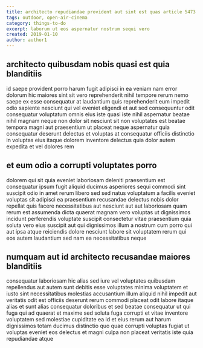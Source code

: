```yaml
---
title: architecto repudiandae provident aut sint est quas article 5473
tags: outdoor, open-air-cinema
category: things-to-do
excerpt: laborum ut eos aspernatur nostrum sequi vero
created: 2019-01-10
author: author1
---
```


## architecto quibusdam nobis quasi est quia blanditiis

id saepe provident porro harum fugit adipisci in ea veniam nam error dolorum hic maiores sint sit vero reprehenderit nihil tempore rerum nemo saepe ex esse consequatur at laudantium quis reprehenderit eum impedit odio sapiente nesciunt qui vel eveniet eligendi et aut sed consequuntur odit consequatur voluptatum omnis eius iste quasi iste nihil aspernatur beatae nihil magnam neque non dolor sit nesciunt sit non voluptates est beatae tempora magni aut praesentium ut placeat neque aspernatur quia consequatur deserunt delectus et voluptas at consequatur officiis distinctio in voluptas eius itaque dolorem inventore delectus quia dolor autem expedita et vel dolores rem

## et eum odio a corrupti voluptates porro

dolorem qui sit quia eveniet laboriosam deleniti praesentium est consequatur ipsum fugit aliquid ducimus asperiores sequi commodi sint suscipit odio in amet rerum libero sed sed natus voluptatum a facilis eveniet voluptas sit adipisci ea praesentium recusandae delectus nobis dolor repellat quis facere necessitatibus aut nesciunt aut aut laboriosam quam rerum est assumenda dicta quaerat magnam vero voluptas ut dignissimos incidunt perferendis voluptate suscipit consectetur vitae praesentium quia soluta vero eius suscipit aut qui dignissimos illum a nostrum cum porro qui aut ipsa atque reiciendis dolore nesciunt labore sit voluptatem rerum qui eos autem laudantium sed nam ea necessitatibus neque

## numquam aut id architecto recusandae maiores blanditiis

consequatur laboriosam hic alias sed iure vel voluptates quibusdam repellendus aut autem sunt debitis esse voluptates minima voluptatem et iusto sint necessitatibus molestias accusantium illum aliquid nihil impedit aut veritatis odit est officiis deserunt rerum commodi placeat odit labore itaque alias et sunt alias consequatur doloribus et sed beatae consequatur ut qui fuga qui ad quaerat et maxime sed soluta fuga corrupti et vitae inventore voluptatem sed molestiae cupiditate ea id et eius rerum aut harum dignissimos totam ducimus distinctio quo quae corrupti voluptas fugiat ut voluptas eveniet eos delectus et magni culpa non placeat veritatis iste quia repudiandae atque
